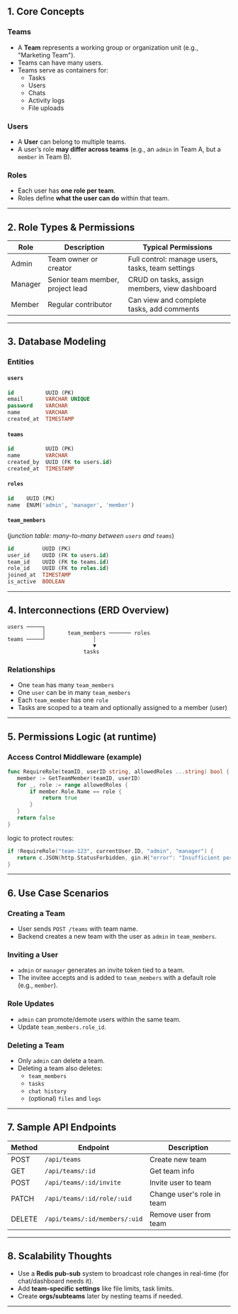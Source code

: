 

## **1. Core Concepts**

### Teams
- A **Team** represents a working group or organization unit (e.g., "Marketing Team").
- Teams can have many users.
- Teams serve as containers for:
  - Tasks
  - Users
  - Chats
  - Activity logs
  - File uploads

### Users
- A **User** can belong to multiple teams.
- A user’s role **may differ across teams** (e.g., an `admin` in Team A, but a `member` in Team B).

### Roles
- Each user has **one role per team**.
- Roles define **what the user can do** within that team.

---

## **2. Role Types & Permissions**

| Role     | Description                                 | Typical Permissions                              |
|----------|---------------------------------------------|--------------------------------------------------|
| Admin    | Team owner or creator                       | Full control: manage users, tasks, team settings |
| Manager  | Senior team member, project lead            | CRUD on tasks, assign members, view dashboard    |
| Member   | Regular contributor                         | Can view and complete tasks, add comments        |

---

## **3. Database Modeling**

### Entities

#### `users`
```sql
id          UUID (PK)
email       VARCHAR UNIQUE
password    VARCHAR
name        VARCHAR
created_at  TIMESTAMP
```

#### `teams`
```sql
id          UUID (PK)
name        VARCHAR
created_by  UUID (FK to users.id)
created_at  TIMESTAMP
```

#### `roles`
```sql
id    UUID (PK)
name  ENUM('admin', 'manager', 'member')
```

#### `team_members`
(*junction table: many-to-many between `users` and `teams`*)
```sql
id         UUID (PK)
user_id    UUID (FK to users.id)
team_id    UUID (FK to teams.id)
role_id    UUID (FK to roles.id)
joined_at  TIMESTAMP
is_active  BOOLEAN
```

---

## **4. Interconnections (ERD Overview)**

```
users ─────┐
           │       team_members ─────── roles
teams ─────┘               │
                           ▼
                        tasks
```

### Relationships
- One `team` has many `team_members`
- One `user` can be in many `team_members`
- Each `team_member` has one `role`
- Tasks are scoped to a team and optionally assigned to a member (user)

---

## **5. Permissions Logic (at runtime)**

### Access Control Middleware (example)
```go
func RequireRole(teamID, userID string, allowedRoles ...string) bool {
   member := GetTeamMember(teamID, userID)
   for _, role := range allowedRoles {
       if member.Role.Name == role {
           return true
       }
   }
   return false
}
```

logic to protect routes:

```go
if !RequireRole("team-123", currentUser.ID, "admin", "manager") {
   return c.JSON(http.StatusForbidden, gin.H{"error": "Insufficient permission"})
}
```

---

## **6. Use Case Scenarios**

### Creating a Team
- User sends `POST /teams` with team name.
- Backend creates a new team with the user as `admin` in `team_members`.

### Inviting a User
- `admin` or `manager` generates an invite token tied to a team.
- The invitee accepts and is added to `team_members` with a default role (e.g., `member`).

### Role Updates
- `admin` can promote/demote users within the same team.
- Update `team_members.role_id`.

### Deleting a Team
- Only `admin` can delete a team.
- Deleting a team also deletes:
  - `team_members`
  - `tasks`
  - `chat history`
  - (optional) `files` and `logs`

---

## **7. Sample API Endpoints**

| Method | Endpoint                      | Description                    |
|--------|-------------------------------|--------------------------------|
| POST   | `/api/teams`                  | Create new team                |
| GET    | `/api/teams/:id`              | Get team info                  |
| POST   | `/api/teams/:id/invite`       | Invite user to team            |
| PATCH  | `/api/teams/:id/role/:uid`    | Change user's role in team     |
| DELETE | `/api/teams/:id/members/:uid` | Remove user from team          |

---

## **8. Scalability Thoughts**

- Use a **Redis pub-sub** system to broadcast role changes in real-time (for chat/dashboard needs it).
- Add **team-specific settings** like file limits, task limits.
- Create **orgs/subteams** later by nesting teams if needed.

---
